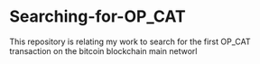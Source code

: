 # Searching-for-OP_CAT
This repository is relating my work to search for the first OP_CAT transaction on the bitcoin blockchain main networl
